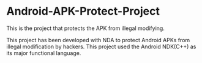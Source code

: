 # Android-APK-Protect-Project
This is the project that protects the APK from illegal modifying.

This project has been developed with NDA to protect Android APKs from illegal modification by hackers.
This project used the Android NDK(C++) as its major functional language.
